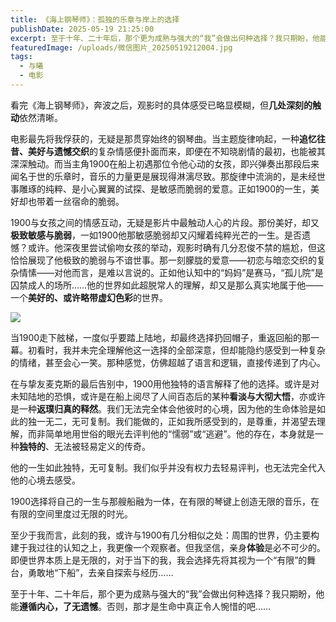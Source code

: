 ```yaml
---
title: 《海上钢琴师》：孤独的乐章与岸上的选择
publishDate: 2025-05-19 21:25:00
excerpt: 至于十年、二十年后，那个更为成熟与强大的“我”会做出何种选择？我只期盼，他能遵循内心，了无遗憾。否则，那才是生命中真正令人惋惜的吧……
featuredImage: /uploads/微信图片_20250519212004.jpg
tags:
  - 与曦
  - 电影
---
```

看完《海上钢琴师》，奔波之后，观影时的具体感受已略显模糊，但**几处深刻的触动**依然清晰。

电影最先将我俘获的，无疑是那贯穿始终的钢琴曲。当主题旋律响起，一种**追忆往昔、美好与遗憾交织**的复杂情感便扑面而来，即便在不知晓剧情的最初，也能被其深深触动。而当主角1900在船上初遇那位令他心动的女孩，即兴弹奏出那段后来闻名于世的乐章时，音乐的力量更是展现得淋漓尽致。那旋律中流淌的，是未经世事雕琢的纯粹、是小心翼翼的试探、是敏感而脆弱的爱意。正如1900的一生，美好却也带着一丝宿命的脆弱。

1900与女孩之间的情感互动，无疑是影片中最触动人心的片段。那份美好，却又**极致敏感与脆弱**，一如1900他那敏感脆弱却又闪耀着纯粹光芒的一生。是否遗憾？或许。他深夜里尝试偷吻女孩的举动，观影时确有几分忍俊不禁的尴尬，但这恰恰展现了他极致的脆弱与不谙世事。那一刻朦胧的爱意——初恋与暗恋交织的复杂情愫——对他而言，是难以言说的。正如他认知中的“妈妈”是赛马，“孤儿院”是囚禁成人的场所……他的世界如此超脱常人的理解，却又是那么真实地属于他——一个**美好的、或许略带虚幻色彩**的世界。

![](/uploads/微信图片_20250519211956.jpg)

当1900走下舷梯，一度似乎要踏上陆地，却最终选择扔回帽子，重返回船的那一幕。初看时，我并未完全理解他这一选择的全部深意，但却能隐约感受到一种复杂的情绪，甚至会心一笑。那种感觉，仿佛超越了语言和逻辑，直接传递到了内心。

在与挚友麦克斯的最后告别中，1900用他独特的语言解释了他的选择。或许是对未知陆地的恐惧，或许是在船上阅尽了人间百态后的某种**看淡与大彻大悟**，亦或许是一种**返璞归真的释然**。我们无法完全体会他彼时的心境，因为他的生命体验是如此的独一无二，无可复制。我们能做的，正如我所感受到的，是尊重，并渴望去理解，而非简单地用世俗的眼光去评判他的“懦弱”或“逃避”。他的存在，本身就是一种**独特的**、无法被轻易定义的传奇。

他的一生如此独特，无可复制。我们似乎并没有权力去轻易评判，也无法完全代入他的心境去感受。

1900选择将自己的一生与那艘船融为一体，在有限的琴键上创造无限的音乐，在有限的空间里度过无限的时光。

至少于我而言，此刻的我，或许与1900有几分相似之处：周围的世界，仍主要构建于我过往的认知之上，我更像一个观察者。但我坚信，亲身**体验**是必不可少的。即便世界本质上是无限的，对于当下的我，我会选择先将其视为一个“有限”的舞台，勇敢地“下船”，去亲自探索与经历……

至于十年、二十年后，那个更为成熟与强大的“我”会做出何种选择？我只期盼，他能**遵循内心，了无遗憾**。否则，那才是生命中真正令人惋惜的吧……
